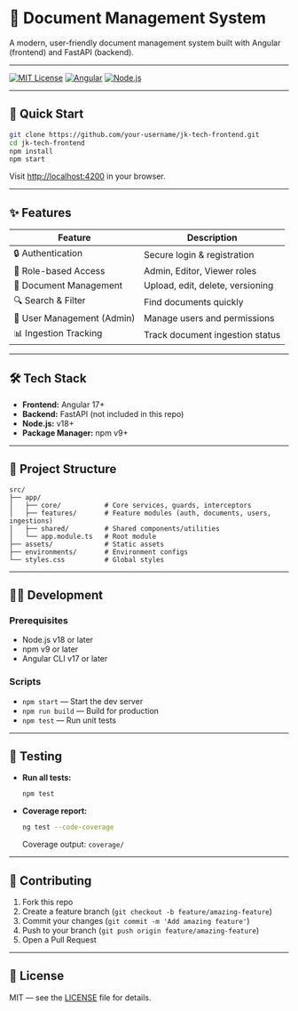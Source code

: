 # 📄 Document Management System

A modern, user-friendly document management system built with Angular (frontend) and FastAPI (backend).

---

[![MIT License](https://img.shields.io/badge/license-MIT-blue.svg)](LICENSE)
[![Angular](https://img.shields.io/badge/Angular-17+-red?logo=angular)](https://angular.io/)
[![Node.js](https://img.shields.io/badge/Node.js-18+-green?logo=node.js)](https://nodejs.org/)

---

## 🚀 Quick Start

```bash
git clone https://github.com/your-username/jk-tech-frontend.git
cd jk-tech-frontend
npm install
npm start
```

Visit [http://localhost:4200](http://localhost:4200) in your browser.

---

## ✨ Features

| Feature                    | Description                      |
| -------------------------- | -------------------------------- |
| 🔒 Authentication          | Secure login & registration      |
| 👤 Role-based Access       | Admin, Editor, Viewer roles      |
| 📁 Document Management     | Upload, edit, delete, versioning |
| 🔍 Search & Filter         | Find documents quickly           |
| 👥 User Management (Admin) | Manage users and permissions     |
| 📊 Ingestion Tracking      | Track document ingestion status  |

---

## 🛠️ Tech Stack

- **Frontend:** Angular 17+
- **Backend:** FastAPI (not included in this repo)
- **Node.js:** v18+
- **Package Manager:** npm v9+

---

## 📂 Project Structure

```
src/
├── app/
│   ├── core/           # Core services, guards, interceptors
│   ├── features/       # Feature modules (auth, documents, users, ingestions)
│   ├── shared/         # Shared components/utilities
│   └── app.module.ts   # Root module
├── assets/             # Static assets
├── environments/       # Environment configs
└── styles.css          # Global styles
```

---

## 🧑‍💻 Development

### Prerequisites

- Node.js v18 or later
- npm v9 or later
- Angular CLI v17 or later

### Scripts

- `npm start` — Start the dev server
- `npm run build` — Build for production
- `npm test` — Run unit tests

---

## 🧪 Testing

- **Run all tests:**
  ```bash
  npm test
  ```
- **Coverage report:**
  ```bash
  ng test --code-coverage
  ```
  Coverage output: `coverage/`

---

## 🤝 Contributing

1. Fork this repo
2. Create a feature branch (`git checkout -b feature/amazing-feature`)
3. Commit your changes (`git commit -m 'Add amazing feature'`)
4. Push to your branch (`git push origin feature/amazing-feature`)
5. Open a Pull Request

---

## 📄 License

MIT — see the [LICENSE](LICENSE) file for details.
